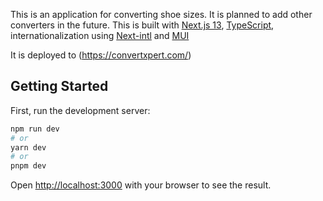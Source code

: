 This is an application for converting shoe sizes. It is planned to add other converters in the future.
This is built with [Next.js 13](https://nextjs.org/), [TypeScript](https://www.typescriptlang.org/), internationalization using [Next-intl](https://next-intl-docs.vercel.app/) and [MUI](https://mui.com/material-ui/)  

It is deployed to (https://convertxpert.com/)

## Getting Started

First, run the development server:

```bash
npm run dev
# or
yarn dev
# or
pnpm dev
```

Open [http://localhost:3000](http://localhost:3000) with your browser to see the result.

